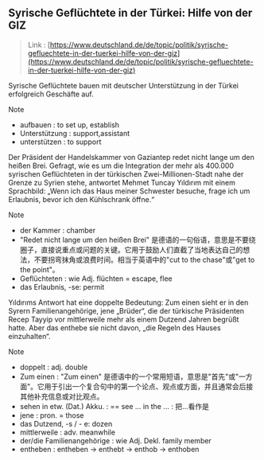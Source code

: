 ## Syrische Geflüchtete in der Türkei: Hilfe von der GIZ

> Link : [https://www.deutschland.de/de/topic/politik/syrische-gefluechtete-in-der-tuerkei-hilfe-von-der-giz](https://www.deutschland.de/de/topic/politik/syrische-gefluechtete-in-der-tuerkei-hilfe-von-der-giz)


Syrische Geflüchtete bauen mit deutscher Unterstützung in der Türkei erfolgreich Geschäfte auf.

> [!NOTE] 
> - aufbauen : to set up, establish
> - Unterstützung : support,assistant
> - unterstützen : to support



Der Präsident der Handelskammer von Gaziantep redet nicht lange um den heißen Brei. Gefragt, wie es um die Integration der mehr als 400.000 syrischen Geflüchteten in der türkischen Zwei-Millionen-Stadt nahe der Grenze zu Syrien stehe, antwortet Mehmet Tuncay Yıldırım mit einem Sprachbild: „Wenn ich das Haus meiner Schwester besuche, frage ich um Erlaubnis, bevor ich den Kühlschrank öffne.“

> [!note]
> - der Kammer : chamber
> - "Redet nicht lange um den heißen Brei" 是德语的一句俗语，意思是不要绕圈子，直接说重点或问题的关键。它用于鼓励人们直截了当地表达自己的想法，不要拐弯抹角或浪费时间。相当于英语中的"cut to the chase"或"get to the point"。
> - Geflüchteten : wie Adj. flüchten = escape, flee
> -  das Erlaubnis, -se: permit


Yıldırıms Antwort hat eine doppelte Bedeutung: Zum einen sieht er in den Syrern Familienangehörige, jene „Brüder“, die der türkische Präsidenten Recep Tayyip vor mittlerweile mehr als einem Dutzend Jahren begrüßt hatte. Aber das enthebe sie nicht davon, „die Regeln des Hauses einzuhalten“.

> [!note]
> - doppelt : adj. double 
> - Zum einen : "Zum einen" 是德语中的一个常用短语，意思是"首先"或"一方面"。它用于引出一个复合句中的第一个论点、观点或方面，并且通常会后接其他补充信息或对比观点。
> - sehen in etw. (Dat.) Akku. : == see ... in the ...  : 把...看作是
> - jene : pron. = those
> - das Dutzend, -s / - e: dozen
> -  mittlerweile : adv. meanwhile
> - der/die Familienangehörige : wie Adj. Dekl. family member
> - entheben : entheben -> enthebt -> enthob -> enthoben



